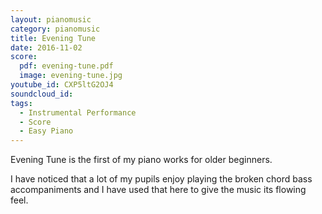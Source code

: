 ```yaml
---
layout: pianomusic
category: pianomusic
title: Evening Tune
date: 2016-11-02
score:
  pdf: evening-tune.pdf
  image: evening-tune.jpg
youtube_id: CXP5ltG2OJ4
soundcloud_id:
tags:
  - Instrumental Performance
  - Score
  - Easy Piano
---
```


Evening Tune is the first of my piano works for older beginners.

I have noticed that a lot of my pupils enjoy playing the broken chord bass accompaniments and I have used that here to give the music its flowing feel.
